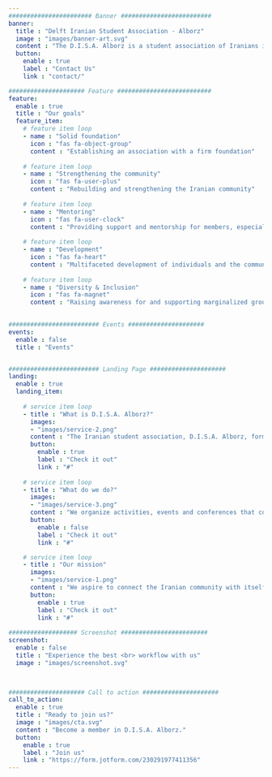 ```yaml
---
####################### Banner #########################
banner:
  title : "Delft Iranian Student Association - Alborz"
  image : "images/banner-art.svg"
  content : "The D.I.S.A. Alborz is a student association of Iranians in Delft, run by students for the benefit of the growing Iranian community."
  button:
    enable : true
    label : "Contact Us"
    link : "contact/"

##################### Feature ##########################
feature:
  enable : true
  title : "Our goals"
  feature_item:
    # feature item loop
    - name : "Solid foundation"
      icon : "fas fa-object-group"
      content : "Establishing an association with a firm foundation"
      
    # feature item loop
    - name : "Strengthening the community"
      icon : "fas fa-user-plus"
      content : "Rebuilding and strengthening the Iranian community"
      
    # feature item loop
    - name : "Mentoring"
      icon : "fas fa-user-clock"
      content : "Providing support and mentorship for members, especially the newcomers"
      
    # feature item loop
    - name : "Development"
      icon : "fas fa-heart"
      content : "Multifaceted development of individuals and the community"
      
    # feature item loop
    - name : "Diversity & Inclusion"
      icon : "fas fa-magnet"
      content : "Raising awareness for and supporting marginalized groups"
      

######################### Events #####################
events:
  enable : false
  title : "Events" 


######################### Landing Page #####################
landing:
  enable : true
  landing_item:
        
    # service item loop
    - title : "What is D.I.S.A. Alborz?"
      images:
      - "images/service-2.png"
      content : "The Iranian student association, D.I.S.A. Alborz, formerly known as I.S.S.T.U.D., aims to promote and expand the interests of students with an Iranian background and others with a connection to the TU Delft, or interests concerning Iran and Iranian cultures and history. We are a non- profit, non-religious and non-partisan association."
      button:
        enable : true
        label : "Check it out"
        link : "#"
        
    # service item loop
    - title : "What do we do?"
      images:
      - "images/service-3.png"
      content : "We organize activities, events and conferences that cover a wide range of interests, with consideration for the physical, intellectual, emotional and spiritual wellbeing of our members. On top of all that, we celebrate ancient traditions of Iran as well, such as Yalda, Nowruz and many more!"
      button:
        enable : false
        label : "Check it out"
        link : "#"

    # service item loop
    - title : "Our mission"
      images:
      - "images/service-1.png"
      content : "We aspire to connect the Iranian community with itself and the broader TU Delft community, through a wide range of activities and cultural/social events!"
      button:
        enable : true
        label : "Check it out"
        link : "#"
        
################### Screenshot ########################
screenshot:
  enable : false
  title : "Experience the best <br> workflow with us"
  image : "images/screenshot.svg"

  

##################### Call to action #####################
call_to_action:
  enable : true
  title : "Ready to join us?"
  image : "images/cta.svg"
  content : "Become a member in D.I.S.A. Alborz."
  button:
    enable : true
    label : "Join us"
    link : "https://form.jotform.com/230291977411356"
---
```

